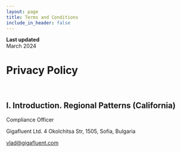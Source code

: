 ```yaml
---
layout: page
title: Terms and Conditions
include_in_header: false
---
```


**Last updated**  
March 2024

# Privacy Policy

<br>

## I. Introduction. Regional Patterns (California)
Compliance Officer

Gigafluent Ltd.
4 Okolchitsa Str, 1505, Sofia, Bulgaria

vlad@gigafluent.com
